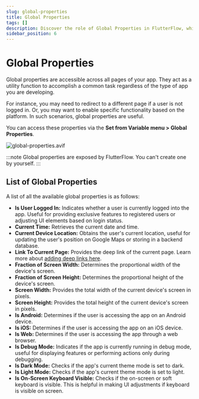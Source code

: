 ```yaml
---
slug: global-properties
title: Global Properties
tags: []
description: Discover the role of Global Properties in FlutterFlow, which provide universal access across all pages of your app to facilitate common tasks and enhance functionality.
sidebar_position: 6
---
```


# Global Properties

Global properties are accessible across all pages of your app. They act as a utility function to accomplish a common task regardless of the type of app you are developing. 

For instance, you may need to redirect to a different page if a user is not logged in. Or, you may want to enable specific functionality based on the platform. In such scenarios, global properties are useful.

You can access these properties via the **Set from Variable menu > Global Properties**.

![global-properties.avif](../imgs/global-properties.avif)

:::note
Global properties are exposed by FlutterFlow. You can't create one by yourself.
:::

## List of Global Properties

A list of all the available global properties is as follows:

- **Is User Logged In:** Indicates whether a user is currently logged into the app. Useful for providing exclusive features to registered users or adjusting UI elements based on login status.
- **Current Time:** Retrieves the current date and time.
- **Current Device Location:** Obtains the user's current location, useful for updating the user's position on Google Maps or storing in a backend database.
- **Link To Current Page:** Provides the deep link of the current page. Learn more about [adding deep links here](#).
- **Fraction of Screen Width:** Determines the proportional width of the device's screen.
- **Fraction of Screen Height:** Determines the proportional height of the device's screen.
- **Screen Width:** Provides the total width of the current device's screen in pixels.
- **Screen Height:** Provides the total height of the current device's screen in pixels.
- **Is Android:** Determines if the user is accessing the app on an Android device.
- **Is iOS:** Determines if the user is accessing the app on an iOS device.
- **Is Web:** Determines if the user is accessing the app through a web browser.
- **Is Debug Mode:** Indicates if the app is currently running in debug mode, useful for displaying features or performing actions only during debugging.
- **Is Dark Mode:** Checks if the app's current theme mode is set to dark.
- **Is Light Mode:** Checks if the app's current theme mode is set to light.
- **Is On-Screen Keyboard Visible:** Checks if the on-screen or soft keyboard is visible. This is helpful in making UI adjustments if keyboard is visible on screen.